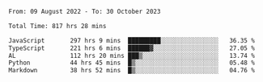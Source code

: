 
<!--START_SECTION:waka-->

```txt
From: 09 August 2022 - To: 30 October 2023

Total Time: 817 hrs 28 mins

JavaScript       297 hrs 9 mins  █████████░░░░░░░░░░░░░░░░   36.35 %
TypeScript       221 hrs 6 mins  ██████▓░░░░░░░░░░░░░░░░░░   27.05 %
AL               112 hrs 20 mins ███▒░░░░░░░░░░░░░░░░░░░░░   13.74 %
Python           44 hrs 45 mins  █▒░░░░░░░░░░░░░░░░░░░░░░░   05.48 %
Markdown         38 hrs 52 mins  █▒░░░░░░░░░░░░░░░░░░░░░░░   04.76 %
```

<!--END_SECTION:waka-->











